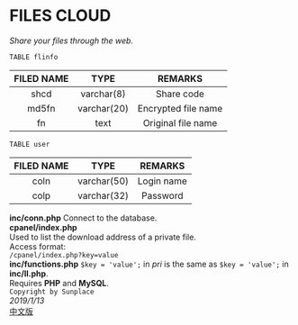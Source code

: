 # FILES CLOUD
*Share your files through the web.*  

`TABLE flinfo` 

|FILED NAME|TYPE|REMARKS|
|:---:|:---:|:---:|
|shcd|varchar(8)|Share code|
|md5fn|varchar(20)|Encrypted file name|
|fn|text|Original file name|

`TABLE user`  

|FILED NAME|TYPE|REMARKS|
|:---:|:---:|:---:|
|coln|varchar(50)|Login name|
|colp|varchar(32)|Password|

**inc/conn.php** 
Connect to the database.  
**cpanel/index.php**  
Used to list the download address of a private file.  
Access format:  
`/cpanel/index.php?key=value`  
**inc/functions.php** `$key = 'value';` in *pri* is the same as `$key = 'value';` in **inc/ll.php**.  
Requires **PHP** and **MySQL**.  
`Copyright by Sunplace`  
*2019/1/13*  
[中文版](README_zh-CN.md)
